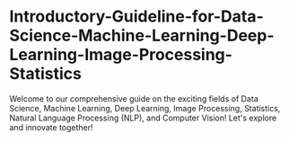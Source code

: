 # Introductory-Guideline-for-Data-Science-Machine-Learning-Deep-Learning-Image-Processing-Statistics
Welcome to our comprehensive guide on the exciting fields of Data Science, Machine Learning, Deep Learning, Image Processing, Statistics, Natural Language Processing (NLP), and Computer Vision! Let's explore and innovate together!
